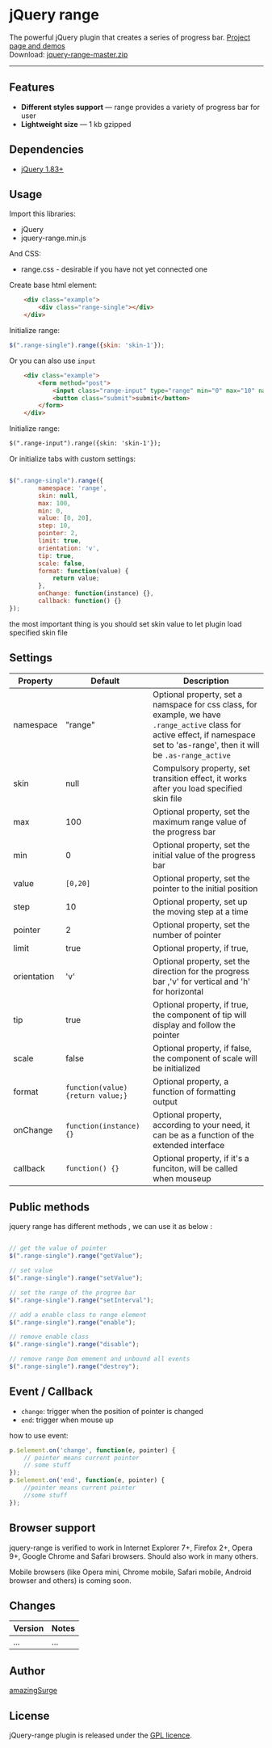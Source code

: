 # jQuery range

The powerful jQuery plugin that creates a series of progress bar. <a href="http://amazingsurge.github.io/jquery-range/">Project page and demos</a><br />
Download: <a href="https://github.com/amazingSurge/jquery-range/archive/master.zip">jquery-range-master.zip</a>

***

## Features

* **Different styles support** — range provides a variety of progress bar for user
* **Lightweight size** — 1 kb gzipped

## Dependencies
* <a href="http://jquery.com/" target="_blank">jQuery 1.83+</a>

## Usage

Import this libraries:
* jQuery
* jquery-range.min.js

And CSS:
* range.css - desirable if you have not yet connected one


Create base html element:
```html
	<div class="example">
		<div class="range-single"></div>
	</div>
```

Initialize range:
```javascript
$(".range-single").range({skin: 'skin-1'});
```

Or you can also use <code>input</code>
```html
	<div class="example">
		<form method="post">
			<input class="range-input" type="range" min="0" max="10" name="points" step="0.01" />
			<button class="submit">submit</button>
		</form>
	</div>
```

Initialize range:
```html
$(".range-input").range({skin: 'skin-1'});
```

Or initialize tabs with custom settings:
```javascript

$(".range-single").range({
 		namespace: 'range',
        skin: null,
        max: 100,
        min: 0,
        value: [0, 20],
        step: 10,
        pointer: 2,
        limit: true,
        orientation: 'v',
        tip: true,
        scale: false,
        format: function(value) {
            return value;
        },
        onChange: function(instance) {},
        callback: function() {}
});
```

the most important thing is you should set skin value to let plugin load specified skin file

## Settings

<table>
    <thead>
        <tr>
            <th>Property</th>
            <th>Default</th>
            <th>Description</th>
        </tr>
    </thead>
    <tbody>
        <tr>
            <td>namespace</td>
            <td>"range"</td>
            <td>Optional property, set a namspace for css class, for example, we have <code>.range_active</code> class for active effect, if namespace set to 'as-range', then it will be <code>.as-range_active</code></td>
        </tr>
        <tr>
            <td>skin</td>
            <td>null</td>
            <td>Compulsory property, set transition effect, it works after you load specified skin file</td>
        </tr>
        <tr>
            <td>max</td>
            <td>100</td>
            <td>Optional property, set the maximum range value of the progress bar</td>
        </tr>
        <tr>
            <td>min</td>
            <td>0</td>
            <td>Optional property, set the initial value of the progress bar</td>
        </tr>
        <tr>
            <td>value</td>
            <td><code>[0,20]</code></td>
            <td>Optional property, set the pointer to the initial position</td>
        </tr>
        <tr>
            <td>step</td>
            <td>10</td>
            <td>Optional property, set up the moving step at a time</td>
        </tr>
        <tr>
            <td>pointer</td>
            <td>2</td>
            <td>Optional property, set the number of pointer</td>
        </tr>
        <tr>
            <td>limit</td>
            <td>true</td>
            <td>Optional property, if true, </td>
        </tr>
        <tr>
            <td>orientation</td>
            <td>'v'</td>
            <td>Optional property, set the direction for the progress bar ,'v' for vertical and 'h' for horizontal</td>
        </tr>
		<tr>
            <td>tip</td>
            <td>true</td>
            <td>Optional property, if true, the component of tip will  display and follow the pointer</td>
        </tr>
		<tr>
            <td>scale</td>
            <td>false</td>
            <td>Optional property, if false, the component of scale will be initialized</td>
        </tr>
		<tr>
            <td>format</td>
            <td><code>function(value) {return value;}</code></td>
            <td>Optional property, a function of formatting output </td>
        </tr>
		<tr>
            <td>onChange</td>
            <td><code>function(instance) {}</code></td>
            <td>Optional property, according to your need, it can be as a function of the extended interface</td>
        </tr>  
		<tr>
            <td>callback</td>
            <td><code>function() {}</code></td>
            <td>Optional property, if it's a funciton, will be called when mouseup</td>
        </tr>   
    </tbody>
</table>

## Public methods

jquery range has different methods , we can use it as below :
```javascript

// get the value of pointer
$(".range-single").range("getValue");

// set value
$(".range-single").range("setValue");

// set the range of the progree bar
$(".range-single").range("setInterval");

// add a enable class to range element
$(".range-single").range("enable");

// remove enable class
$(".range-single").range("disable");

// remove range Dom emement and unbound all events 
$(".range-single").range("destroy");

```

## Event / Callback

* <code>change</code>: trigger when the position of pointer is changed
* <code>end</code>: trigger when mouse up

how to use event:
```javascript
p.$element.on('change', function(e, pointer) {
    // pointer means current pointer 
    // some stuff
});
p.$element.on('end', function(e, pointer) {
	//pointer means current pointer
	//some stuff
});
```

## Browser support
jquery-range is verified to work in Internet Explorer 7+, Firefox 2+, Opera 9+, Google Chrome and Safari browsers. Should also work in many others.

Mobile browsers (like Opera mini, Chrome mobile, Safari mobile, Android browser and others) is coming soon.

## Changes

| Version | Notes                                                            |
|---------|------------------------------------------------------------------|
|     ... | ...                                                              |


## Author
[amazingSurge](http://amazingSurge.com)

## License
jQuery-range plugin is released under the <a href="https://github.com/amazingSurge/jquery-range/blob/master/LICENCE.GPL" target="_blank">GPL licence</a>.


